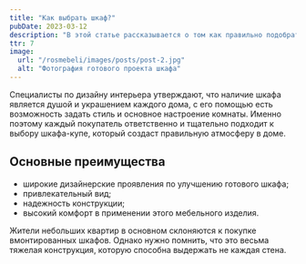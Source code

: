 ```yaml
---
title: "Как выбрать шкаф?"
pubDate: 2023-03-12
description: "В этой статье рассказывается о том как правильно подобрать себе шкаф."
ttr: 7
image:
  url: "/rosmebeli/images/posts/post-2.jpg"
  alt: "Фотография готового проекта шкафа"
---
```


Специалисты по дизайну интерьера утверждают, что наличие шкафа является душой и украшением каждого дома, с его помощью есть возможность задать стиль и основное настроение комнаты. Именно поэтому каждый покупатель ответственно и тщательно подходит к выбору шкафа-купе, который создаст правильную атмосферу в доме.

## Основные преимущества

- широкие дизайнерские проявления по улучшению готового шкафа;
- привлекательный вид;
- надежность конструкции;
- высокий комфорт в применении этого мебельного изделия.

Жители небольших квартир в основном склоняются к покупке вмонтированных шкафов. Однако нужно помнить, что это весьма тяжелая конструкция, которую способна выдержать не каждая стена.
